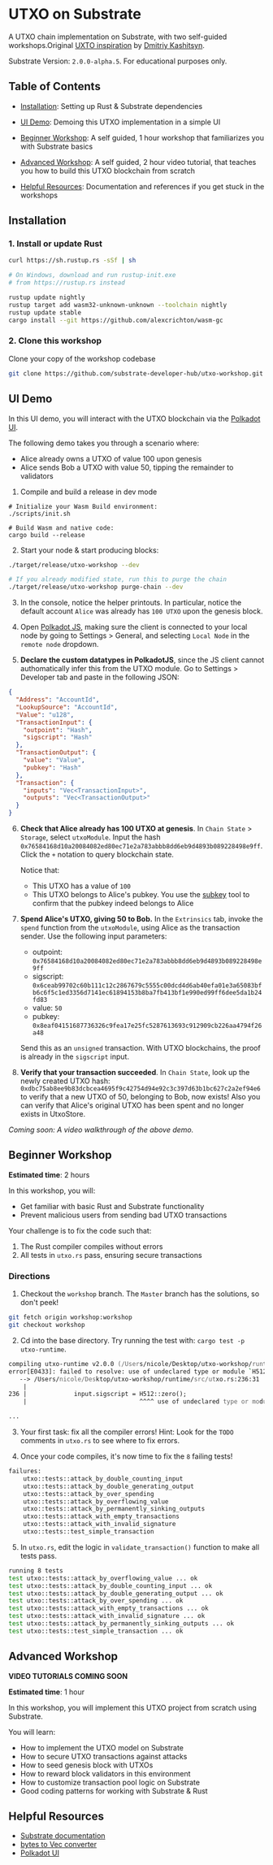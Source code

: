 # UTXO on Substrate

A UTXO chain implementation on Substrate, with two self-guided workshops.Original [UXTO inspiration](https://github.com/0x7CFE/substrate-node-template/tree/utxo) by [Dmitriy Kashitsyn](https://github.com/0x7CFE).

Substrate Version: `2.0.0-alpha.5`. For educational purposes only.

## Table of Contents
- [Installation](#Installation): Setting up Rust & Substrate dependencies

- [UI Demo](#UI-Demo): Demoing this UTXO implementation in a simple UI

- [Beginner Workshop](#Beginner-Workshop): A self guided, 1 hour workshop that familiarizes you with Substrate basics

- [Advanced Workshop](#Advanced-Workshop): A self guided, 2 hour video tutorial, that teaches you how to build this UTXO blockchain from scratch

- [Helpful Resources](#Helpful-Resources): Documentation and references if you get stuck in the workshops


## Installation

### 1. Install or update Rust
```zsh
curl https://sh.rustup.rs -sSf | sh

# On Windows, download and run rustup-init.exe
# from https://rustup.rs instead

rustup update nightly
rustup target add wasm32-unknown-unknown --toolchain nightly
rustup update stable
cargo install --git https://github.com/alexcrichton/wasm-gc
```

### 2. Clone this workshop

Clone your copy of the workshop codebase

```zsh
git clone https://github.com/substrate-developer-hub/utxo-workshop.git
```

## UI Demo

In this UI demo, you will interact with the UTXO blockchain via the [Polkadot UI](https://substrate.dev/docs/en/development/front-end/polkadot-js).

The following demo takes you through a scenario where:
- Alice already owns a UTXO of value 100 upon genesis
- Alice sends Bob a UTXO with value 50, tipping the remainder to validators

1. Compile and build a release in dev mode
```
# Initialize your Wasm Build environment:
./scripts/init.sh

# Build Wasm and native code:
cargo build --release
```

2. Start your node & start producing blocks:
```zsh
./target/release/utxo-workshop --dev

# If you already modified state, run this to purge the chain
./target/release/utxo-workshop purge-chain --dev
```

3. In the console, notice the helper printouts. In particular, notice the default account `Alice` was already has `100 UTXO` upon the genesis block.

4. Open [Polkadot JS](https://polkadot.js.org/apps/#/settings), making sure the client is connected to your local node by going to Settings > General, and selecting `Local Node` in the `remote node` dropdown.

5. **Declare the custom datatypes in PolkadotJS**, since the JS client cannot authomatically infer this from the UTXO module. Go to Settings > Developer tab and paste in the following JSON:

```json
{
  "Address": "AccountId",
  "LookupSource": "AccountId",
  "Value": "u128",
  "TransactionInput": {
    "outpoint": "Hash",
    "sigscript": "Hash"
  },
  "TransactionOutput": {
    "value": "Value",
    "pubkey": "Hash"
  },
  "Transaction": {
    "inputs": "Vec<TransactionInput>",
    "outputs": "Vec<TransactionOutput>"
  }
}
```

6. **Check that Alice already has 100 UTXO at genesis**. In `Chain State` > `Storage`, select `utxoModule`. Input the hash `0x76584168d10a20084082ed80ec71e2a783abbb8dd6eb9d4893b089228498e9ff`. Click the `+` notation to query blockchain state.

    Notice that:
    - This UTXO has a value of `100`
    - This UTXO belongs to Alice's pubkey. You use the [subkey](https://substrate.dev/docs/en/next/development/tools/subkey#well-known-keys) tool to confirm that the pubkey indeed belongs to Alice

7. **Spend Alice's UTXO, giving 50 to Bob.** In the `Extrinsics` tab, invoke the `spend` function from the `utxoModule`, using Alice as the transaction sender. Use the following input parameters:

    - outpoint: `0x76584168d10a20084082ed80ec71e2a783abbb8dd6eb9d4893b089228498e9ff`
    - sigscript: `0x6ceab99702c60b111c12c2867679c5555c00dcd4d6ab40efa01e3a65083bfb6c6f5c1ed3356d7141ec61894153b8ba7fb413bf1e990ed99ff6dee5da1b24fd83`
    - value: `50`
    - pubkey: `0x8eaf04151687736326c9fea17e25fc5287613693c912909cb226aa4794f26a48`

    Send this as an `unsigned` transaction. With UTXO blockchains, the proof is already in the `sigscript` input.

8. **Verify that your transaction succeeded**. In `Chain State`, look up the newly created UTXO hash: `0xdbc75ab8ee9b83dcbcea4695f9c42754d94e92c3c397d63b1bc627c2a2ef94e6` to verify that a new UTXO of 50, belonging to Bob, now exists! Also you can verify that Alice's original UTXO has been spent and no longer exists in UtxoStore.

*Coming soon: A video walkthrough of the above demo.*

## Beginner Workshop
**Estimated time**: 2 hours

In this workshop, you will:
- Get familiar with basic Rust and Substrate functionality
- Prevent malicious users from sending bad UTXO transactions

Your challenge is to fix the code such that:
1. The Rust compiler compiles without errors
2. All tests in `utxo.rs` pass, ensuring secure transactions

### Directions
1. Checkout the `workshop` branch. The `Master` branch has the solutions, so don't peek!

```zsh
git fetch origin workshop:workshop
git checkout workshop
```

2. Cd into the base directory. Try running the test with: `cargo test -p utxo-runtime`.

```zsh
compiling utxo-runtime v2.0.0 (/Users/nicole/Desktop/utxo-workshop/runtime)
error[E0433]: failed to resolve: use of undeclared type or module `H512`
   --> /Users/nicole/Desktop/utxo-workshop/runtime/src/utxo.rs:236:31
    |
236 |             input.sigscript = H512::zero();
    |                               ^^^^ use of undeclared type or module `H512`

...
```

3. Your first task: fix all the compiler errors! Hint: Look for the `TODO` comments in `utxo.rs` to see where to fix errors.

4. Once your code compiles, it's now time to fix the `8` failing tests!

```zsh
failures:
    utxo::tests::attack_by_double_counting_input
    utxo::tests::attack_by_double_generating_output
    utxo::tests::attack_by_over_spending
    utxo::tests::attack_by_overflowing_value
    utxo::tests::attack_by_permanently_sinking_outputs
    utxo::tests::attack_with_empty_transactions
    utxo::tests::attack_with_invalid_signature
    utxo::tests::test_simple_transaction
```

5. In `utxo.rs`, edit the logic in `validate_transaction()` function to make all tests pass.

```zsh
running 8 tests
test utxo::tests::attack_by_overflowing_value ... ok
test utxo::tests::attack_by_double_counting_input ... ok
test utxo::tests::attack_by_double_generating_output ... ok
test utxo::tests::attack_by_over_spending ... ok
test utxo::tests::attack_with_empty_transactions ... ok
test utxo::tests::attack_with_invalid_signature ... ok
test utxo::tests::attack_by_permanently_sinking_outputs ... ok
test utxo::tests::test_simple_transaction ... ok
```

## Advanced Workshop
**VIDEO TUTORIALS COMING SOON**

**Estimated time**: 1 hour

In this workshop, you will implement this UTXO project from scratch using Substrate.

You will learn:
- How to implement the UTXO model on Substrate
- How to secure UTXO transactions against attacks
- How to seed genesis block with UTXOs
- How to reward block validators in this environment
- How to customize transaction pool logic on Substrate
- Good coding patterns for working with Substrate & Rust


## Helpful Resources
- [Substrate documentation](http://crates.parity.io)
- [bytes to Vec<u8> converter](https://cryptii.com/pipes/integer-encoder)
- [Polkadot UI](https://polkadot.js.org/)
